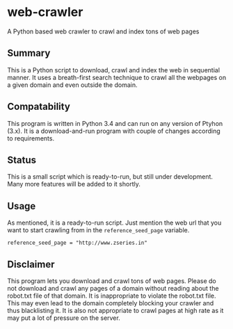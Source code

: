 # web-crawler
A Python based web crawler to crawl and index tons of web pages

## Summary
This is a Python script to download, crawl and index the web in sequential manner. It uses a breath-first search technique to crawl all the webpages on a given domain and even outside the domain. 

## Compatability
This program is written in Python 3.4 and can run on any version of Ptyhon (3.x). It is a download-and-run program with couple of changes according to requirements.

## Status
This is a small script which is ready-to-run, but still under development. Many more features will be added to it shortly.

## Usage
As mentioned, it is a ready-to-run script. Just mention the web url that you want to start crawling from in the `reference_seed_page` variable.

`reference_seed_page = "http://www.zseries.in"`


## Disclaimer
This program lets you download  and crawl tons of web pages. Please do not download and crawl any pages of a domain without reading about the robot.txt file of that domain. It is inappropriate to violate the robot.txt file. This may even lead to the domain completely blocking your crawler and thus blacklisting it. It is also not appropriate to crawl pages at high rate as it may put a lot of pressure on the server.
